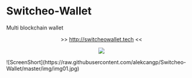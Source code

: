 # Switcheo-Wallet
Multi blockchain wallet
<p align="center">>> <a href="http://switcheowallet.tech">http://switcheowallet.tech</a> <<</p>
<p align="center"><img src="https://img.shields.io/badge/status-online-green.svg"></p>
![ScreenShort](https://raw.githubusercontent.com/alekcangp/Switcheo-Wallet/master/img/img01.jpg)
